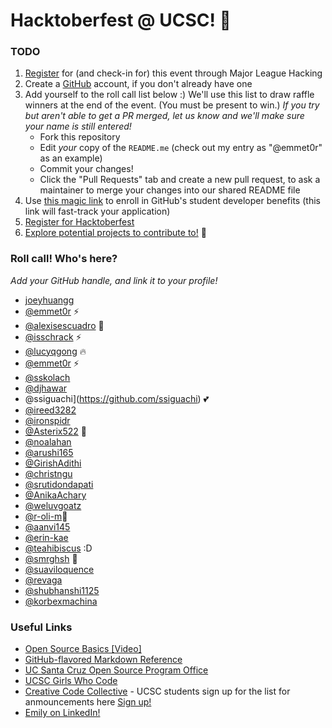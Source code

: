 # Hacktoberfest @ UCSC! 👻

### TODO
1. [Register](https://events.mlh.io/events/11767-hacktoberfest-ucsc) for (and check-in for) this event through Major League Hacking
2. Create a [GitHub](http://www.github.com) account, if you don't already have one
3. Add yourself to the roll call list below :) We'll use this list to draw raffle winners at the end of the event. (You must be present to win.) _If you try but aren't able to get a PR merged, let us know and we'll make sure your name is still entered!_
   - Fork this repository
   - Edit *your* copy of the `README.me` (check out my entry as "@emmet0r" as an example)
   - Commit your changes! 
   - Click the "Pull Requests" tab and create a new pull request, to ask a maintainer to merge your changes into our shared README file
5. Use [this magic link](https://education.github.com/discount_requests/application?utm_source=2024-10-09-UCSC-HACKTOBERFEST) to enroll in GitHub's student developer benefits (this link will fast-track your application)
6. [Register for Hacktoberfest](https://hacktoberfest.com/register/)
7. [Explore potential projects to contribute to!](https://github.com/topics/hacktoberfest) 💖

### Roll call! Who's here?

_Add your GitHub handle, and link it to your profile!_


- [joeyhuangg](https://github.com/joeyhuangg)
- [@emmet0r](https://github.com/emmet0r) ⚡
- [@alexisescuadro](https://github.com/alexisescuadro) 🌺
- [@isschrack](https://github.com/isschrack) ⚡
- [@lucyqgong](https://github.com/lucyqgong) 🔥
- [@emmet0r](https://github.com/emmet0r) ⚡
- [@sskolach](https://github.com/sskolach)
- [@djhawar](https://github.com/dishitaj)
- @ssiguachi](https://github.com/ssiguachi) 💕
- [@ireed3282](https://github.com/ireed3282) 
- [@ironspidr](https://github.com/Ironspidr/) 
- [@Asterix522](https://github.com/Asterix522) 💃
- [@noalahan](https://github.com/noalahan)
- [@arushi165](https://github.com/arushi165) 
- [@GirishAdithi](https://github.com/GirishAdithi) 
- [@christngu](https://github.com/christngu)
- [@srutidondapati](https://github.com/srutidondapati)
- [@AnikaAchary](https://github.com/AnikaAchary)
- [@weluvgoatz](https://github.com/weluvgoatz)
- [@r-oli-m](https://github.com/r-oli-m)🐷
- [@aanvi145](https://github.com/aanvi145)
- [@erin-kae](https://github.com/erin-kae)
- [@teahibiscus](https://github.com/teahibiscus) :D
- [@smrghsh](https://github.com/smrghsh) 🐒
- [@suaviloquence](https://github.com/suaviloquence)
- [@revaga](https://github.com/revaga)
- [@shubhanshi1125](https://github.com/shubhanshi1125)
- [@korbexmachina](https://github.com/korbexmachina)

### Useful Links
- [Open Source Basics [Video]](https://www.youtube.com/watch?v=upxUAI-fAtE)
- [GitHub-flavored Markdown Reference](https://docs.github.com/en/get-started/writing-on-github/getting-started-with-writing-and-formatting-on-github/basic-writing-and-formatting-syntax)
- [UC Santa Cruz Open Source Program Office](https://ucsc-ospo.github.io)
- [UCSC Girls Who Code](https://ucsc-gwc.club/)
- [Creative Code Collective](https://creativecodecollective.github.io/) - UCSC students sign up for the list for anmouncements here [Sign up!](https://forms.gle/VuKfbhHroVDbP4HL6)
- [Emily on LinkedIn!](https://www.linkedin.com/in/emilymarielovell/)


